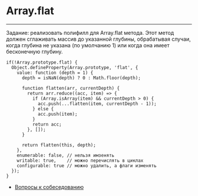# Array.flat
____
Задание: реализовать полифилл для Array.flat метода. Этот метод должен сглаживать массив до указанной глубины, обрабатывая случаи, когда глубина не указана (по умолчанию 1) или когда она имеет бесконечную глубину.

```
if(!Array.prototype.flat) {
  Object.defineProperty(Array.prototype, 'flat', {
    value: function (depth = 1) {
      depth = isNaN(depth) ? 0 : Math.floor(depth);
  
      function flatten(arr, currentDepth) {
        return arr.reduce((acc, item) => {
          if (Array.isArray(item) && currentDepth > 0) {
            acc.push(...flatten(item, currentDepth - 1));
          } else {
            acc.push(item);
          }
          return acc;
        }, []);
      }
  
      return flatten(this, depth);
    },
    enumerable: false, // нельзя имзенять
    writable: true,    // можно перечислять в циклах
    configurable: true // можно удалить, а флаги изменять
  });  
}
```

- [Вопросы к собеседованию](../../README.md)